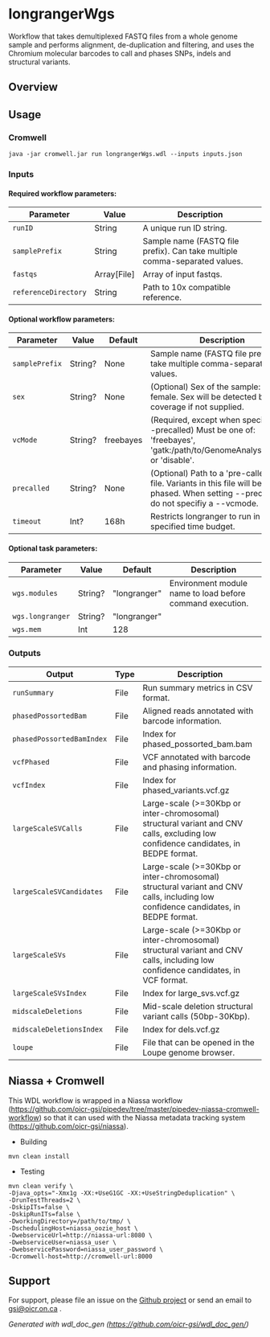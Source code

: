 # longrangerWgs

Workflow that takes demultiplexed FASTQ files from a whole genome sample and performs alignment, de-duplication and filtering, and uses the Chromium molecular barcodes to call and phases SNPs, indels and structural variants.

## Overview

## Usage

### Cromwell
```
java -jar cromwell.jar run longrangerWgs.wdl --inputs inputs.json
```

### Inputs

#### Required workflow parameters:
Parameter|Value|Description
---|---|---
`runID`|String|A unique run ID string.
`samplePrefix`|String|Sample name (FASTQ file prefix). Can take multiple comma-separated values.
`fastqs`|Array[File]|Array of input fastqs.
`referenceDirectory`|String|Path to 10x compatible reference.


#### Optional workflow parameters:
Parameter|Value|Default|Description
---|---|---|---
`samplePrefix`|String?|None|Sample name (FASTQ file prefix). Can take multiple comma-separated values.
`sex`|String?|None|(Optional) Sex of the sample: male or female. Sex will be detected based on coverage if not supplied.
`vcMode`|String?|freebayes|(Required, except when specifying --precalled) Must be one of: 'freebayes', 'gatk:/path/to/GenomeAnalysisTK.jar', or 'disable'.
`precalled`|String?|None|(Optional) Path to a 'pre-called' VCF file. Variants in this file will be phased. When setting --precalled, do not specifiy a --vcmode.
`timeout`|Int?|168h|Restricts longranger to run in the specified time budget.

#### Optional task parameters:
Parameter|Value|Default|Description
---|---|---|---
`wgs.modules`|String?|"longranger"|Environment module name to load before command execution.
`wgs.longranger`|String?|"longranger"|
`wgs.mem`|Int|128|

### Outputs

Output | Type | Description
---|---|---
`runSummary`|File|Run summary metrics in CSV format.
`phasedPossortedBam`|File|Aligned reads annotated with barcode information.
`phasedPossortedBamIndex`|File|Index for phased_possorted_bam.bam
`vcfPhased`|File|VCF annotated with barcode and phasing information.
`vcfIndex`|File|Index for phased_variants.vcf.gz
`largeScaleSVCalls`|File|Large-scale (>=30Kbp or inter-chromosomal) structural variant and CNV calls, excluding low confidence candidates, in BEDPE format.
`largeScaleSVCandidates`|File|Large-scale (>=30Kbp or inter-chromosomal) structural variant and CNV calls, including low confidence candidates, in BEDPE format.
`largeScaleSVs`|File|Large-scale (>=30Kbp or inter-chromosomal) structural variant and CNV calls, including low confidence candidates, in VCF format.
`largeScaleSVsIndex`|File|Index for large_svs.vcf.gz
`midscaleDeletions`|File|Mid-scale deletion structural variant calls (50bp-30Kbp).
`midscaleDeletionsIndex`|File|Index for dels.vcf.gz
`loupe`|File|	File that can be opened in the Loupe genome browser.


## Niassa + Cromwell

This WDL workflow is wrapped in a Niassa workflow (https://github.com/oicr-gsi/pipedev/tree/master/pipedev-niassa-cromwell-workflow) so that it can used with the Niassa metadata tracking system (https://github.com/oicr-gsi/niassa).

* Building
```
mvn clean install
```

* Testing
```
mvn clean verify \
-Djava_opts="-Xmx1g -XX:+UseG1GC -XX:+UseStringDeduplication" \
-DrunTestThreads=2 \
-DskipITs=false \
-DskipRunITs=false \
-DworkingDirectory=/path/to/tmp/ \
-DschedulingHost=niassa_oozie_host \
-DwebserviceUrl=http://niassa-url:8080 \
-DwebserviceUser=niassa_user \
-DwebservicePassword=niassa_user_password \
-Dcromwell-host=http://cromwell-url:8000
```

## Support

For support, please file an issue on the [Github project](https://github.com/oicr-gsi) or send an email to gsi@oicr.on.ca .

_Generated with wdl_doc_gen (https://github.com/oicr-gsi/wdl_doc_gen/)_
